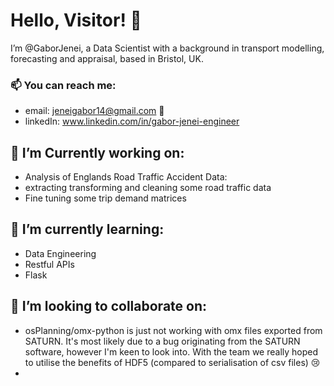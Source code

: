 # Hello, Visitor! 👋

I’m @GaborJenei, a Data Scientist with a background in transport modelling, forecasting and appraisal, based in Bristol, UK.

### 📫 You can reach me:
- email: jeneigabor14@gmail.com 📨 
- linkedIn: www.linkedin.com/in/gabor-jenei-engineer

## 👀 I’m Currently working on:
- Analysis of Englands Road Traffic Accident Data:
- extracting transforming and cleaning some road traffic data
- Fine tuning some trip demand matrices

## 🌱 I’m currently learning:
- Data Engineering
- Restful APIs
- Flask

## 💞️ I’m looking to collaborate on:
- osPlanning/omx-python is just not working with omx files exported from SATURN. It's most likely due to a bug originating from the SATURN software, however I'm keen to look into. With the team we really hoped to utilise the benefits of HDF5 (compared to serialisation of csv files) 😢
- 

<!---
Todo
https://towardsdatascience.com/build-a-stunning-readme-for-your-github-profile-9b80434fe5d7
--->

<!---
GaborJenei/GaborJenei is a ✨ special ✨ repository because its `README.md` (this file) appears on your GitHub profile.
You can click the Preview link to take a look at your changes.
--->

